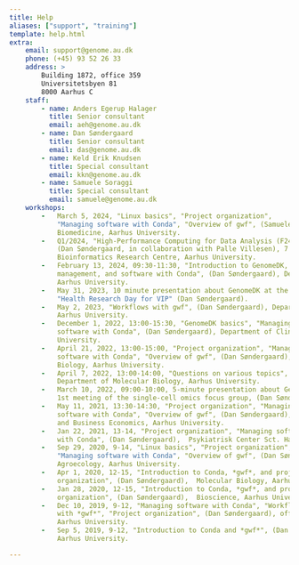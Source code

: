 ```yaml
---
title: Help
aliases: ["support", "training"]
template: help.html
extra:
    email: support@genome.au.dk
    phone: (+45) 93 52 26 33
    address: >
        Building 1872, office 359
        Universitetsbyen 81
        8000 Aarhus C
    staff:
        - name: Anders Egerup Halager
          title: Senior consultant
          email: aeh@genome.au.dk
        - name: Dan Søndergaard
          title: Senior consultant
          email: das@genome.au.dk
        - name: Keld Erik Knudsen
          title: Special consultant
          email: kkn@genome.au.dk
        - name: Samuele Soraggi
          title: Special consultant
          email: samuele@genome.au.dk
    workshops:
        -   March 5, 2024, "Linux basics", "Project organization",
            "Managing software with Conda", "Overview of gwf", (Samuele Soraggi), Department of
            Biomedicine, Aarhus University.
        -   Q1/2024, "High-Performance Computing for Data Analysis (F24.505222U003.A)"
            (Dan Søndergaard, in collaboration with Palle Villesen), 7 week/5 ECTS course,
            Bioinformatics Research Centre, Aarhus University.
        -   February 13, 2024, 09:30-11:30, "Introduction to GenomeDK, project
            management, and software with Conda", (Dan Søndergaard), Department of Biomedicine/NCRR,
            Aarhus University.
        -   May 31, 2023, 10 minute presentation about GenomeDK at the annual
            "Health Research Day for VIP" (Dan Søndergaard).
        -   May 2, 2023, "Workflows with gwf", (Dan Søndergaard), Department of Biology,
            Aarhus University.
        -   December 1, 2022, 13:00-15:30, "GenomeDK basics", "Managing
            software with Conda", (Dan Søndergaard), Department of Clinical Biochemistry, Aarhus
            University.
        -   April 21, 2022, 13:00-15:00, "Project organization", "Managing
            software with Conda", "Overview of gwf", (Dan Søndergaard), Department of Molecular
            Biology, Aarhus University.
        -   April 7, 2022, 13:00-14:00, "Questions on various topics", (Dan Søndergaard),
            Department of Molecular Biology, Aarhus University.
        -   March 10, 2022, 09:00-10:00, 5-minute presentation about GenomeDK at
            1st meeting of the single-cell omics focus group, (Dan Søndergaard),  Aarhus University.
        -   May 11, 2021, 13:30-14:30, "Project organization", "Managing
            software with Conda", "Overview of gwf", (Dan Søndergaard),  Department of Economics
            and Business Economics, Aarhus University.
        -   Jan 22, 2021, 13-14, "Project organization", "Managing software
            with Conda", (Dan Søndergaard),  Psykiatrisk Center Sct. Hans, Region H.
        -   Sep 29, 2020, 9-14, "Linux basics", "Project organization",
            "Managing software with Conda", "Overview of gwf", (Dan Søndergaard),  Department of
            Agroecology, Aarhus University.
        -   Apr 1, 2020, 12-15, "Introduction to Conda, *gwf*, and project
            organization", (Dan Søndergaard),  Molecular Biology, Aarhus University.
        -   Jan 28, 2020, 12-15, "Introduction to Conda, *gwf*, and project
            organization", (Dan Søndergaard),  Bioscience, Aarhus University.
        -   Dec 10, 2019, 9-12, "Managing software with Conda", "Workflows
            with *gwf*", "Project organization", (Dan Søndergaard), official GenomeDK workshop,
            Aarhus University.
        -   Sep 5, 2019, 9-12, "Introduction to Conda and *gwf*", (Dan Søndergaard), Børglum Lab,
            Aarhus University.

---
```

